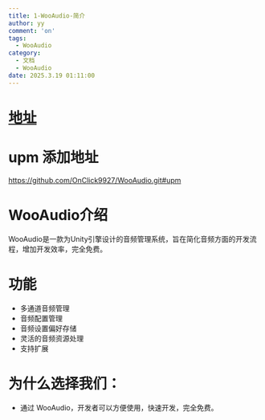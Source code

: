 ```yaml
---
title: 1-WooAudio-简介
author: yy
comment: 'on'
tags:
  - WooAudio
category:
  - 文档
  - WooAudio
date: 2025.3.19 01:11:00
---
```


# [地址](https://github.com/OnClick9927/WooAudio)
# upm 添加地址
https://github.com/OnClick9927/WooAudio.git#upm


# WooAudio介绍
WooAudio是一款为Unity引擎设计的音频管理系统，旨在简化音频方面的开发流程，增加开发效率，完全免费。



# 功能
* 多通道音频管理
* 音频配置管理
* 音频设置偏好存储
* 灵活的音频资源处理
* 支持扩展


# 为什么选择我们：
* 通过 WooAudio，开发者可以方便使用，快速开发，完全免费。

